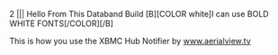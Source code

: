 2
|||
Hello From This Databand Build
[B][COLOR white]I can use BOLD WHITE FONTS[/COLOR][/B]


This is how you use the XBMC Hub Notifier by www.aerialview.tv
